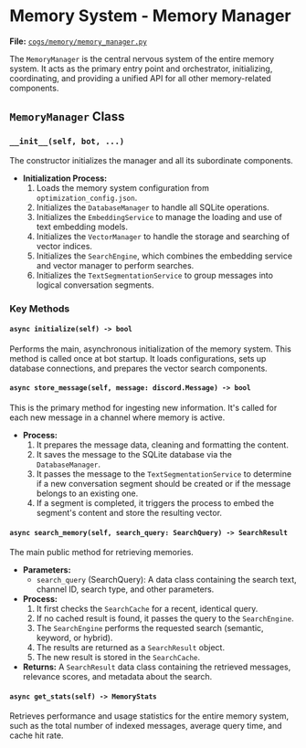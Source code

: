 # Memory System - Memory Manager

**File:** [`cogs/memory/memory_manager.py`](cogs/memory/memory_manager.py)

The `MemoryManager` is the central nervous system of the entire memory system. It acts as the primary entry point and orchestrator, initializing, coordinating, and providing a unified API for all other memory-related components.

## `MemoryManager` Class

### `__init__(self, bot, ...)`

The constructor initializes the manager and all its subordinate components.

*   **Initialization Process:**
    1.  Loads the memory system configuration from `optimization_config.json`.
    2.  Initializes the `DatabaseManager` to handle all SQLite operations.
    3.  Initializes the `EmbeddingService` to manage the loading and use of text embedding models.
    4.  Initializes the `VectorManager` to handle the storage and searching of vector indices.
    5.  Initializes the `SearchEngine`, which combines the embedding service and vector manager to perform searches.
    6.  Initializes the `TextSegmentationService` to group messages into logical conversation segments.

### Key Methods

#### `async initialize(self) -> bool`

Performs the main, asynchronous initialization of the memory system. This method is called once at bot startup. It loads configurations, sets up database connections, and prepares the vector search components.

#### `async store_message(self, message: discord.Message) -> bool`

This is the primary method for ingesting new information. It's called for each new message in a channel where memory is active.

*   **Process:**
    1.  It prepares the message data, cleaning and formatting the content.
    2.  It saves the message to the SQLite database via the `DatabaseManager`.
    3.  It passes the message to the `TextSegmentationService` to determine if a new conversation segment should be created or if the message belongs to an existing one.
    4.  If a segment is completed, it triggers the process to embed the segment's content and store the resulting vector.

#### `async search_memory(self, search_query: SearchQuery) -> SearchResult`

The main public method for retrieving memories.

*   **Parameters:**
    *   `search_query` (SearchQuery): A data class containing the search text, channel ID, search type, and other parameters.
*   **Process:**
    1.  It first checks the `SearchCache` for a recent, identical query.
    2.  If no cached result is found, it passes the query to the `SearchEngine`.
    3.  The `SearchEngine` performs the requested search (semantic, keyword, or hybrid).
    4.  The results are returned as a `SearchResult` object.
    5.  The new result is stored in the `SearchCache`.
*   **Returns:** A `SearchResult` data class containing the retrieved messages, relevance scores, and metadata about the search.

#### `async get_stats(self) -> MemoryStats`

Retrieves performance and usage statistics for the entire memory system, such as the total number of indexed messages, average query time, and cache hit rate.